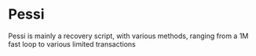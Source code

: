# Pessi
Pessi is mainly a recovery script, with various methods, ranging from a 1M fast loop to various limited transactions

